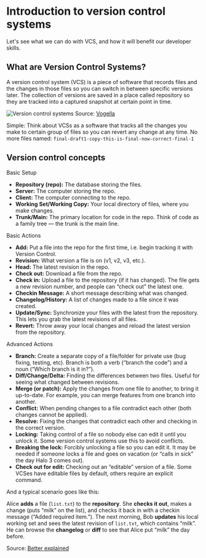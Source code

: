 # Introduction to version control systems

Let's see what we can do with VCS, and how it will benefit our developer skills.

## What are Version Control Systems?

A version control system (VCS) is a piece of software that records files and the changes in those files so you can switch in between specific versions later. The collection of versions are saved in a place called repository so they are tracked into a captured snapshot at certain point in time.

![Version control systems](https://www.vogella.com/tutorials/Git/img/xvcs_state10.png.pagespeed.ic._BJgeBXw1P.webp)
Source: [Vogella](https://www.vogella.com/tutorials/Git/article.html#introduction-into-version-control-systems)

Simple: Think about VCSs as a software that tracks all the changes you make to certain group of files so you can revert any change at any time. No more files named: `final-draft1-copy-this-is-final-now-correct-final-1`

## Version control concepts

Basic Setup

* __Repository (repo):__ The database storing the files.
* __Server:__ The computer storing the repo.
* __Client:__ The computer connecting to the repo.
* __Working Set/Working Copy:__ Your local directory of files, where you make changes.
* __Trunk/Main:__ The primary location for code in the repo. Think of code as a family tree — the trunk is the main line.

Basic Actions

* __Add:__ Put a file into the repo for the first time, i.e. begin tracking it with Version Control.
* __Revision:__ What version a file is on (v1, v2, v3, etc.).
* __Head:__ The latest revision in the repo.
* __Check out:__ Download a file from the repo.
* __Check in:__ Upload a file to the repository (if it has changed). The file gets a new revision number, and people can “check out” the latest one.
* __Checkin Message:__ A short message describing what was changed.
* __Changelog/History:__ A list of changes made to a file since it was created.
* __Update/Sync:__ Synchronize your files with the latest from the repository. This lets you grab the latest revisions of all files.
* __Revert:__ Throw away your local changes and reload the latest version from the repository.

Advanced Actions

* __Branch:__ Create a separate copy of a file/folder for private use (bug fixing, testing, etc). Branch is both a verb (“branch the code”) and a noun (“Which branch is it in?”).
* __Diff/Change/Delta:__ Finding the differences between two files. Useful for seeing what changed between revisions.
* __Merge (or patch):__ Apply the changes from one file to another, to bring it up-to-date. For example, you can merge features from one branch into another.
* __Conflict:__ When pending changes to a file contradict each other (both changes cannot be applied).
* __Resolve:__ Fixing the changes that contradict each other and checking in the correct version.
* __Locking:__ Taking control of a file so nobody else can edit it until you unlock it. Some version control systems use this to avoid conflicts.
* __Breaking the lock:__ Forcibly unlocking a file so you can edit it. It may be needed if someone locks a file and goes on vacation (or “calls in sick” the day Halo 3 comes out).
* __Check out for edit:__ Checking out an “editable” version of a file. Some VCSes have editable files by default, others require an explicit command.

And a typical scenario goes like this:

Alice __adds__ a file (`list.txt`) to the __repository__. She __checks it out__, makes a change (puts “milk” on the list), and checks it back in with a checkin message (“Added required item.”). The next morning, Bob __updates__ his local working set and sees the latest revision of `list.txt`, which contains “milk”. He can browse the __changelog__ or __diff__ to see that Alice put “milk” the day before.

Source: [Better explained](https://betterexplained.com/articles/a-visual-guide-to-version-control/)
